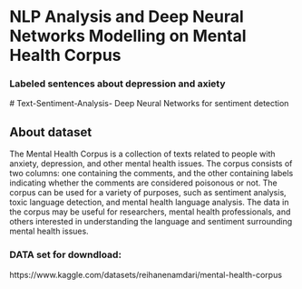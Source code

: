 <h1>NLP Analysis and Deep Neural Networks Modelling on Mental Health Corpus</h1>
<h3>Labeled sentences about depression and axiety</h3>
# Text-Sentiment-Analysis-
Deep Neural Networks for sentiment detection
<h2>About dataset</h2>
The Mental Health Corpus is a collection of texts related to people with anxiety, depression, and other mental health issues. The corpus consists of two columns: one containing the comments, and the other containing labels indicating whether the comments are considered poisonous or not. The corpus can be used for a variety of purposes, such as sentiment analysis, toxic language detection, and mental health language analysis. The data in the corpus may be useful for researchers, mental health professionals, and others interested in understanding the language and sentiment surrounding mental health issues.
<h3>DATA set for downdload:</h3>
https://www.kaggle.com/datasets/reihanenamdari/mental-health-corpus

